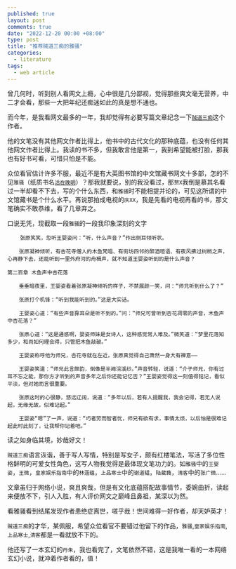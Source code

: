 ```yaml
---
published: true
layout: post
comments: true
date: "2022-12-20 00:00 +08:00"
type: post
title: "推荐贼道三痴的雅骚"
categories:
  - literature
tags:
  - web article
---
```

曾几何时，听到别人看网文上瘾，心中很是几分鄙视，觉得那些爽文毫无营养，中二才会看，那些一大把年纪还痴迷如此的真是想不通也。

而今年，是我看网文最多的一年，我却觉得有必要写篇文章纪念一下[`贼道三痴`](https://book.douban.com/author/1031861/)这个作者。 

他的文笔没有其他网文作者比得上，他书中的古代文化的那种底蕴，也没有任何其他网文作者比得上。我读的书不多，但我敢言他是第一，我到希望能被打脸，那我也有好书可看，可惜只怕是不能。

众位看官估计许多不服，最近不是有大英图书馆的中文馆藏书网文十多部，怎的不见`雅骚`（纸质书名[`活在晚明`](https://book.douban.com/subject/25725666/)）？那我就要说，别的我没看过，那`赘X`我倒是慕其名看过一半却看不下去，写的个什么东西，和`雅骚`时不能相提并论的，可见这所谓的中文馆藏书是个什么水平。再说那拍成电视的`庆XX`，我是先看的电视再看的书，那文笔确实不敢恭维，看了几章弃之。

口说无凭，现截取一段`雅骚`的一段我印象深刻的文字
```
    张原笑笑，忽听王婴姿问：“听，什么声音？”作出侧耳倾听状。

  　张原凝神倾听，有杏花寺僧人的木鱼梵唱、有街坊四邻的醉酒喧语、有夜风拂过树梢之声，心再静下去，还能听到一里外府河的舟楫声，就不知道王婴姿听到的是什么声音？

第二百章 木鱼声中杏花落

  　垂垂暗夜里，王婴姿看着张原凝神倾听的样子，不禁展颜一笑，问：“师兄听到什么了？”

  　张原打个机锋：“听到我能听到的。”这是大实话。

  　王婴姿心道：“有些声音靠耳朵是听不到的。”问：“师兄可曾听到杏花凋零的声音，木鱼声中杏花落？”

  　张原心道：“这是通感啊，婴姿师妹是女诗人，这种感觉常人难及。”微笑道：“梦里花落知多少，和尚如何理会得，只管把木鱼敲破。”

  　王婴姿称呼他为师兄，杏花寺就在左近，张原真觉得自己萧然一身大有禅意——

  　王婴姿笑道：“师兄此言颇韵，倒像是半阙浣溪纱。”声音转轻，说道：“介子师兄，你有过耳不忘之能，那你方才听到的声音多年之后你还能记忆否？”王婴姿觉得这一刻值得铭记，看似平淡，但对她而言很重要。

  　张原这时的心很静，悠远辽阔，说道：“多年以后，若有人提醒我，我会记得，若无人说起，无缘无故，似难记起。”

  　王婴姿“嗯”了一声，说道：“巧者劳而智者忧，师兄有欲有求，事情太烦，以后怕是很难记起此时此刻了，让我帮你记着吧。”
```
读之如身临其境，妙哉好文！


`贼道三痴`语言诙谐，善于写人写情，特别是写女子，颇有红楼笔法，写活了多位性格鲜明的可爱女性角色，这写人物我觉得是最体现文笔功力的。如`雅骚`中的`王婴姿`，`王微`，`皇家娱乐指南`中的`林涵蕴`，`上品寒士`中的`谢道韫`，`陆葳蕤`，`清客`中的`张广微`……

文章虽归于网络小说，爽且爽哉，但是有文化底蕴搭配故事情节，委婉曲折，读起来便放不下，引人入胜，有人评价网文之巅峰且鼻祖，某深以为然。

看雅骚看到结尾发现作者患绝症离世，嗟乎哉！世间难得一好作者，却天妒英才！

`贼道三痴`的才华，某佩服，希望众位看官不要错过他留下的作品，`雅骚`,`皇家娱乐指南`,`上品寒士`,`清客`都是一看就放不下的。

他还写了一本玄幻的`丹朱`，我也看完了，文笔依然不错，这是我唯一看的一本网络玄幻小说，就冲着作者看的，值！
